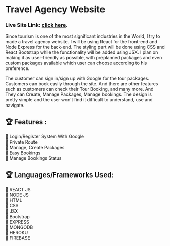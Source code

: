 # Travel Agency Website
### Live Site Link: [click here](https://travel-agency-47ec3.web.app/).

Since tourism is one of the most significant industries in the World, I try to made a travel agency website. I will be using React for the front-end and Node Express for the back-end. The styling part will be done using CSS and React Bootstrap while the functionality will be added using JSX. I plan on making it as user-friendly as possible, with preplanned packages and even custom packages available which user can choose according to his preference.

The customer can sign in/sign up with Google for the tour packages. Customers can book easily through the site. And there are other features such as customers can check their Tour Booking, and many more. And They can Create, Manage Packages, Manage bookings. The design is pretty simple and the user won’t find it difficult to understand, use and navigate.

## 🏆 Features :
📘 Login/Register System With Google <br/>
📘 Private Route <br/>
📘 Manage, Create Packages <br/>
📘 Easy Bookings <br/>
📘 Manage Bookings Status <br/>


## 🏆 Languages/Frameworks Used:
🍧 REACT JS <br/>
🍧 NODE JS <br/>
🍧 HTML <br/>
🍧 CSS <br/>
🍧 JSX <br/>
🍧 Bootstrap <br/>
🍧 EXPRESS <br/>
🍧 MONGODB <br/>
🍧 HEROKU <br/>
🍧 FIREBASE <br/>
